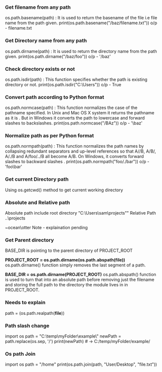 ### Get filename from any path
os.path.basename(path) : It is used to return the basename of the file i.e file name from the path given. 
  print(os.path.basename("/baz/filename.txt"))
  o/p - filename.txt
  
### Get Directory name from any path
os.path.dirname(path) : It is used to return the directory name from the path given.
  print(os.path.dirname("/baz/foo"))
  o/p - '/baz'
  
### Check directory exists or not
 os.path.isdir(path) : This function specifies whether the path is existing directory or not. 
 print(os.path.isdir("C:\\Users"))
 o/p - True
 
### Convert path according to Python format
os.path.normcase(path) : This function normalizes the case of the pathname specified. In Unix and Mac OS X system it returns the pathname as it is . But in Windows it converts the path to lowercase and forward slashes to backslashes. 
  print(os.path.normcase("/BAz"))
  o/p - '\\baz'
  
### Normalize path as per Python format
os.path.normpath(path) : This function normalizes the path names by collapsing redundant separators and up-level references so that A//B, A/B/, A/./B and A/foo/../B all become A/B. On Windows, it converts forward slashes to backward slashes .
  print(os.path.normpath("foo/./bar"))
  o/p - 'foo\bar'
  
### Get current Directory path
Using os.getcwd() method to get current working directory

### Absolute and Relative path
Absolute path include root directory
"C:\\Users\\sam\projects""
Relative Path
..\\projects

~ocean\\otter
Note - explaination pending

### Get Parent directory
BASE_DIR is pointing to the parent directory of PROJECT_ROOT

**PROJECT_ROOT = os.path.dirname(os.path.abspath(__file__))**
os.path.dirname() function simply removes the last segment of a path.

**BASE_DIR = os.path.dirname(PROJECT_ROOT)**
os.path.abspath() function is used to turn that into an absolute path before removing just the filename and storing the full path to the directory the module lives in in PROJECT_ROOT.


### Needs to explain
path = (os.path.realpath(__file__))

### Path slash change
import os
path = "C:\\temp\myFolder\example\\"
newPath = path.replace(os.sep, '/')
print(newPath)  # -> C:/temp/myFolder/example/

### Os path Join

import os
path = "/home"
print(os.path.join(path, "User/Desktop", "file.txt"))


